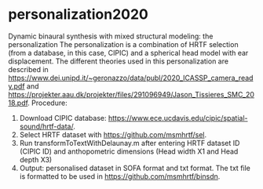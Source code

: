 # personalization2020
Dynamic binaural synthesis with mixed structural modeling: the personalization
The personalization is a combination of HRTF selection (from a database, in this case, CIPIC) and a spherical head model with ear displacement. The different theories used in this personalization are described in https://www.dei.unipd.it/~geronazzo/data/publ/2020_ICASSP_camera_ready.pdf and https://projekter.aau.dk/projekter/files/291096949/Jason_Tissieres_SMC_2018.pdf.
Procedure:
1)	Download CIPIC database: https://www.ece.ucdavis.edu/cipic/spatial-sound/hrtf-data/.
2)	Select HRTF dataset with https://github.com/msmhrtf/sel.
3)	Run transformToTextWithDelaunay.m after entering HRTF dataset ID (CIPIC ID) and anthopometric dimensions (Head width X1 and Head depth X3)
4)	Output: personalised dataset in SOFA format and txt format. The txt file is formatted to be used in https://github.com/msmhrtf/binsdn.
